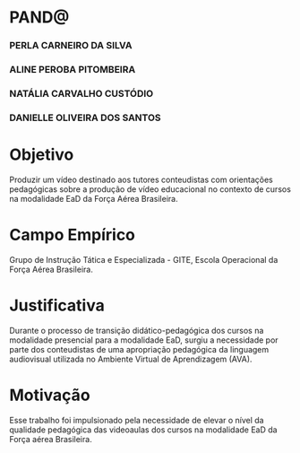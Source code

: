 # PAND@

### PERLA CARNEIRO DA SILVA

### ALINE PEROBA PITOMBEIRA

### NATÁLIA CARVALHO CUSTÓDIO

### DANIELLE OLIVEIRA DOS SANTOS


# Objetivo

Produzir um vídeo destinado aos tutores conteudistas com orientações pedagógicas sobre a produção de vídeo educacional 
no contexto de cursos na modalidade  EaD da Força Aérea Brasileira.


# Campo Empírico

Grupo de Instrução Tática e Especializada - GITE, Escola Operacional da Força Aérea Brasileira.


# Justificativa

 Durante o processo de transição didático-pedagógica dos cursos na modalidade presencial para a modalidade EaD, surgiu a necessidade por parte dos conteudistas de uma apropriação pedagógica da linguagem audiovisual utilizada no Ambiente Virtual de Aprendizagem (AVA).


# Motivação

 Esse trabalho foi impulsionado pela necessidade de elevar o nível da qualidade pedagógica das videoaulas dos cursos na modalidade EaD da Força aérea Brasileira.

